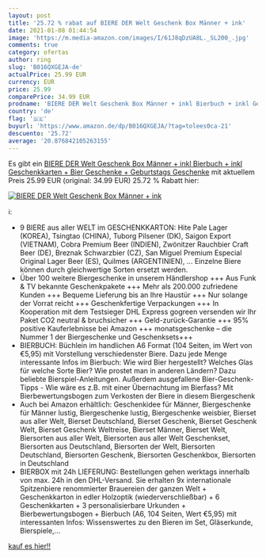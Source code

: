 ```yaml
---
layout: post
title: '25.72 % rabat auf BIERE DER Welt Geschenk Box Männer + ink'
date: 2021-01-08 01:44:54
image: 'https://m.media-amazon.com/images/I/61J8qDzUA8L._SL200_.jpg'
comments: true
category: ofertas
author: ring
slug: 'B016QXGEJA-de'
actualPrice: 25.99 EUR
currency: EUR
price: 25.99
comparePrice: 34.99 EUR
prodname: 'BIERE DER Welt Geschenk Box Männer + inkl Bierbuch + inkl Geschenkkarten + Bier Geschenke + Geburtstags Geschenke'
country: 'de'
flag: '🇩🇪'
buyurl: 'https://www.amazon.de/dp/B016QXGEJA/?tag=tolees0ca-21'
descuento: '25.72'
average: '20.876842105263155'
---
```


Es gibt ein [BIERE DER Welt Geschenk Box Männer + inkl Bierbuch + inkl Geschenkkarten + Bier Geschenke + Geburtstags Geschenke](https://www.amazon.de/dp/B016QXGEJA/?tag=tolees0ca-21) mit aktuellem Preis 25.99 EUR (original: 34.99 EUR) 25.72 % Rabatt hier:

[![BIERE DER Welt Geschenk Box Männer + ink](https://m.media-amazon.com/images/I/61J8qDzUA8L._SL200_.jpg)](https://www.amazon.de/dp/B016QXGEJA/?tag=tolees0ca-21)

ℹ️:

- 9 BIERE aus aller WELT im GESCHENKKARTON: Hite Pale Lager (KOREA), Tsingtao (CHINA), Tuborg Pilsener (DK), Saigon Export (VIETNAM), Cobra Premium Beer (INDIEN), Zwönitzer Rauchbier Craft Beer (DE), Breznak Schwarzbier (CZ), San Miguel Premium Especial Original Lager Beer (ES), Quilmes (ARGENTINIEN), ... Einzelne Biere können durch gleichwertige Sorten ersetzt werden.
- Über 100 weitere Biergeschenke in unserem Händlershop +++ Aus Funk & TV bekannte Geschenkpakete +++ Mehr als 200.000 zufriedene Kunden +++ Bequeme Lieferung bis an Ihre Haustür +++ Nur solange der Vorrat reicht +++ Geschenkfertige Verpackungen +++ In Kooperation mit dem Testsieger DHL Express gogreen versenden wir Ihr Paket CO2 neutral & bruchsicher +++ Geld-zurück-Garantie +++ 95% positive Kauferlebnisse bei Amazon +++ monatsgeschenke – die Nummer 1 der Biergeschenke und Geschenksets+++
- BIERBUCH: Büchlein im handlichen A6 Format (104 Seiten, im Wert von €5,95) mit Vorstellung verschiedenster Biere. Dazu jede Menge interessante Infos im Bierbuch: Wie wird Bier hergestellt? Welches Glas für welche Sorte Bier? Wie prostet man in anderen Ländern? Dazu beliebte Bierspiel-Anleitungen. Außerdem ausgefallene Bier-Geschenk-Tipps - Wie wäre es z.B. mit einer Übernachtung im Bierfass? Mit Bierbewertungsbogen zum Verkosten der Biere in diesem Biergeschenk
- Auch bei Amazon erhältlich: Geschenkidee für Männer, Biergeschenke für Männer lustig, Biergeschenke lustig, Biergeschenke weisbier, Bierset aus aller Welt, Bierset Deutschland, Bierset Geschenk, Bierset Geschenk Welt, Bierset Geschenk Weltreise, Bierset Männer, Bierset Welt, Biersorten aus aller Welt, Biersorten aus aller Welt Geschenkset, Biersorten aus Deutschland, Biersorten der Welt, Biersorten Deutschland, Biersorten Geschenk, Biersorten Geschenkbox, Biersorten in Deutschland
- BIERBOX mit 24h LIEFERUNG: Bestellungen gehen werktags innerhalb von max. 24h in den DHL-Versand. Sie erhalten 9x internationale Spitzenbiere renommierter Brauereien der ganzen Welt + Geschenkkarton in edler Holzoptik (wiederverschließbar) + 6 Geschenkkarten + 3 personalisierbare Urkunden + Bierbewertungsbogen + Bierbuch (A6, 104 Seiten, Wert €5,95) mit interessanten Infos: Wissenswertes zu den Bieren im Set, Gläserkunde, Bierspiele,...

[kauf es hier!!](https://www.amazon.de/dp/B016QXGEJA/?tag=tolees0ca-21)
